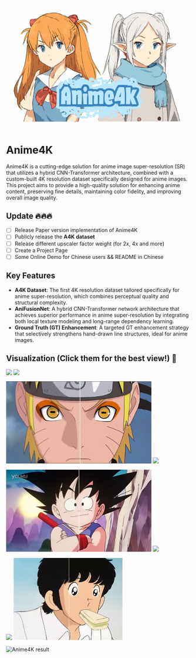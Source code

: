 ![Anime4K logo](images/logo.png)

# Anime4K

Anime4K is a cutting-edge solution for anime image super-resolution (SR) that utilizes a hybrid CNN-Transformer architecture, combined with a custom-built 4K resolution dataset specifically designed for anime images. This project aims to provide a high-quality solution for enhancing anime content, preserving fine details, maintaining color fidelity, and improving overall image quality.

## <a name="Update"></a>Update 🔥🔥🔥
- [ ] Release Paper version implementation of Anime4K
- [ ] Publicly release the **A4K dataset**
- [ ] Release different upscaler factor weight (for 2x, 4x and more)
- [ ] Create a Project Page
- [ ] Some Online Demo for Chinese users && README in Chinese

## Key Features

- **A4K Dataset**: The first 4K resolution dataset tailored specifically for anime super-resolution, which combines perceptual quality and structural complexity.
- **AniFusionNet**: A hybrid CNN-Transformer network architecture that achieves superior performance in anime super-resolution by integrating both local texture modeling and long-range dependency learning.
- **Ground Truth (GT) Enhancement**: A targeted GT enhancement strategy that selectively strengthens hand-drawn line structures, ideal for anime images.

## <a name="Visualization"></a> Visualization (Click them for the best view!) 👀

<!-- Asuka:https://cdn.knightlab.com/libs/juxtapose/latest/embed/index.html?uid=8e80d844-62b6-11f0-bb24-0936e1cb08fb -->
<!-- EVA: https://cdn.knightlab.com/libs/juxtapose/latest/embed/index.html?uid=a52ca656-62b9-11f0-bb24-0936e1cb08fb -->
<!-- naruto: https://cdn.knightlab.com/libs/juxtapose/latest/embed/index.html?uid=f267c298-62b9-11f0-bb24-0936e1cb08fb -->
<!-- onepiece: https://cdn.knightlab.com/libs/juxtapose/latest/embed/index.html?uid=096241b2-62ba-11f0-bb24-0936e1cb08fb -->
<!-- dragonball: https://cdn.knightlab.com/libs/juxtapose/latest/embed/index.html?uid=29eaf0a0-62ba-11f0-bb24-0936e1cb08fb -->
<!-- gintama: https://cdn.knightlab.com/libs/juxtapose/latest/embed/index.html?uid=5dbcb40e-62ba-11f0-bb24-0936e1cb08fb -->
<!-- goplayer: https://cdn.knightlab.com/libs/juxtapose/latest/embed/index.html?uid=811b93b6-62ba-11f0-bb24-0936e1cb08fb -->
<!-- touch: https://cdn.knightlab.com/libs/juxtapose/latest/embed/index.html?uid=9bdbb2b2-62ba-11f0-bb24-0936e1cb08fb -->

[<img src="images/saku.png" height="223px"/>](https://cdn.knightlab.com/libs/juxtapose/latest/embed/index.html?uid=8e80d844-62b6-11f0-bb24-0936e1cb08fb) [<img src="images/eva.png" height="223px"/>](https://cdn.knightlab.com/libs/juxtapose/latest/embed/index.html?uid=a52ca656-62b9-11f0-bb24-0936e1cb08fb) 

[<img src="images/naruto.png" height="223px"/>](https://cdn.knightlab.com/libs/juxtapose/latest/embed/index.html?uid=f267c298-62b9-11f0-bb24-0936e1cb08fb) [<img src="images/onepiece.png" height="223px"/>](https://cdn.knightlab.com/libs/juxtapose/latest/embed/index.html?uid=096241b2-62ba-11f0-bb24-0936e1cb08fb)

[<img src="images/dragonball.png" height="223px"/>](https://cdn.knightlab.com/libs/juxtapose/latest/embed/index.html?uid=29eaf0a0-62ba-11f0-bb24-0936e1cb08fb) [<img src="images/gintama.png" height="223px"/>](https://cdn.knightlab.com/libs/juxtapose/latest/embed/index.html?uid=5dbcb40e-62ba-11f0-bb24-0936e1cb08fb) 

[<img src="images/goplayer.png" height="223px"/>](https://cdn.knightlab.com/libs/juxtapose/latest/embed/index.html?uid=811b93b6-62ba-11f0-bb24-0936e1cb08fb) [<img src="images/touch.png" height="223px"/>](https://cdn.knightlab.com/libs/juxtapose/latest/embed/index.html?uid=9bdbb2b2-62ba-11f0-bb24-0936e1cb08fb)


<!--------------------------------------------  --------------------------------------------------->



![Anime4K result](images/resultcom.jpg)
